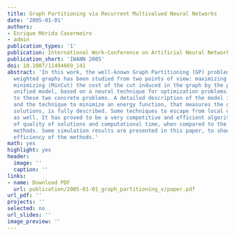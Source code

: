 ```yaml
---
title: Graph Partitioning via Recurrent Multivalued Neural Networks
date: '2005-01-01'
authors:
- Enrique Mérida Casermeiro
- admin
publication_types: '1'
publication: International Work-Conference on Artificial Neural Networks (IWANN) 2005, Lecture Notes in Computer Science, (3512), _pp. 1149--1156_
publication_short: 'IWANN 2005'
doi: 10.1007/11494669_141
abstract: 'In this work, the well-known Graph Partitioning (GP) problem for undirected
  weighted graphs has been studied from two points of view: maximizing (MaxCut) or
  minimizing (MinCut) the cost of the cut induced in the graph by the partition. An
  unified model, based on a neural technique for optimization problems, has been applied
  to these two concrete problems. A detailed description of the model is presented,
  and the technique to minimize an energy function, that measures the goodness of
  solutions, is fully described. Some techniques to escape from local optima are presented
  as well. It has proved to be a very competitive and efficient algorithm, in terms
  of quality of solutions and computational time, when compared to the state-of-the-art
  methods. Some simulation results are presented in this paper, to show the comparative
  efficiency of the methods.'
math: yes
highlight: yes
header:
  image: ''
  caption: ''
links:
- name: Download PDF
  url: publication/2005-01-01_graph_partitioning_v/paper.pdf
url_pdf: ''
projects: ''
selected: no
url_slides: ''
image_preview: ''
---
```

